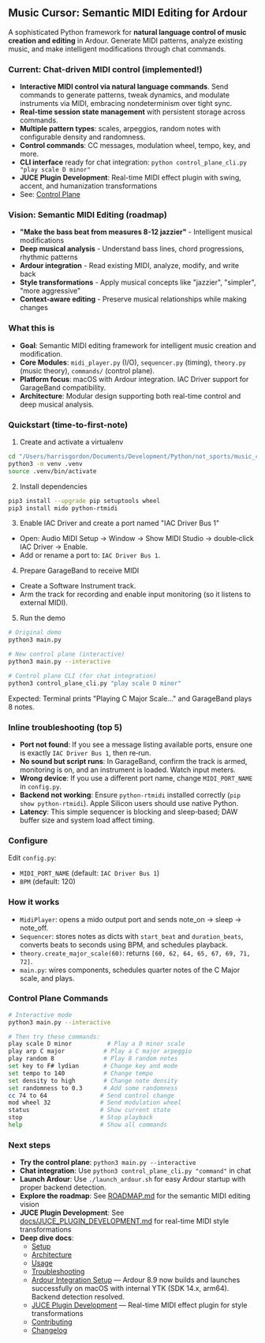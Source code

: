 ## Music Cursor: Semantic MIDI Editing for Ardour

A sophisticated Python framework for **natural language control of music creation and editing** in Ardour. Generate MIDI patterns, analyze existing music, and make intelligent modifications through chat commands.

### Current: Chat-driven MIDI control (implemented!)
- **Interactive MIDI control via natural language commands**. Send commands to generate patterns, tweak dynamics, and modulate instruments via MIDI, embracing nondeterminism over tight sync.
- **Real-time session state management** with persistent storage across commands.
- **Multiple pattern types**: scales, arpeggios, random notes with configurable density and randomness.
- **Control commands**: CC messages, modulation wheel, tempo, key, and more.
- **CLI interface** ready for chat integration: `python control_plane_cli.py "play scale D minor"`
- **JUCE Plugin Development**: Real-time MIDI effect plugin with swing, accent, and humanization transformations
- See: [Control Plane](docs/CONTROL_PLANE.md)

### Vision: Semantic MIDI Editing (roadmap)
- **"Make the bass beat from measures 8-12 jazzier"** - Intelligent musical modifications
- **Deep musical analysis** - Understand bass lines, chord progressions, rhythmic patterns
- **Ardour integration** - Read existing MIDI, analyze, modify, and write back
- **Style transformations** - Apply musical concepts like "jazzier", "simpler", "more aggressive"
- **Context-aware editing** - Preserve musical relationships while making changes

### What this is
- **Goal**: Semantic MIDI editing framework for intelligent music creation and modification.
- **Core Modules**: `midi_player.py` (I/O), `sequencer.py` (timing), `theory.py` (music theory), `commands/` (control plane).
- **Platform focus**: macOS with Ardour integration. IAC Driver support for GarageBand compatibility.
- **Architecture**: Modular design supporting both real-time control and deep musical analysis.

### Quickstart (time-to-first-note)
1) Create and activate a virtualenv
```bash
cd "/Users/harrisgordon/Documents/Development/Python/not_sports/music_cursor"
python3 -m venv .venv
source .venv/bin/activate
```

2) Install dependencies
```bash
pip3 install --upgrade pip setuptools wheel
pip3 install mido python-rtmidi
```

3) Enable IAC Driver and create a port named "IAC Driver Bus 1"
- Open: Audio MIDI Setup → Window → Show MIDI Studio → double‑click IAC Driver → Enable.
- Add or rename a port to: `IAC Driver Bus 1`.

4) Prepare GarageBand to receive MIDI
- Create a Software Instrument track.
- Arm the track for recording and enable input monitoring (so it listens to external MIDI).

5) Run the demo
```bash
# Original demo
python3 main.py

# New control plane (interactive)
python3 main.py --interactive

# Control plane CLI (for chat integration)
python3 control_plane_cli.py "play scale D minor"
```
Expected: Terminal prints "Playing C Major Scale..." and GarageBand plays 8 notes.

### Inline troubleshooting (top 5)
- **Port not found**: If you see a message listing available ports, ensure one is exactly `IAC Driver Bus 1`, then re‑run.
- **No sound but script runs**: In GarageBand, confirm the track is armed, monitoring is on, and an instrument is loaded. Watch input meters.
- **Wrong device**: If you use a different port name, change `MIDI_PORT_NAME` in `config.py`.
- **Backend not working**: Ensure `python-rtmidi` installed correctly (`pip show python-rtmidi`). Apple Silicon users should use native Python.
- **Latency**: This simple sequencer is blocking and sleep‑based; DAW buffer size and system load affect timing.

### Configure
Edit `config.py`:
- `MIDI_PORT_NAME` (default: `IAC Driver Bus 1`)
- `BPM` (default: 120)

### How it works
- `MidiPlayer`: opens a mido output port and sends note_on → sleep → note_off.
- `Sequencer`: stores notes as dicts with `start_beat` and `duration_beats`, converts beats to seconds using BPM, and schedules playback.
- `theory.create_major_scale(60)`: returns `[60, 62, 64, 65, 67, 69, 71, 72]`.
- `main.py`: wires components, schedules quarter notes of the C Major scale, and plays.

### Control Plane Commands
```bash
# Interactive mode
python3 main.py --interactive

# Then try these commands:
play scale D minor          # Play a D minor scale
play arp C major           # Play a C major arpeggio  
play random 8              # Play 8 random notes
set key to F# lydian       # Change key and mode
set tempo to 140           # Change tempo
set density to high        # Change note density
set randomness to 0.3      # Add some randomness
cc 74 to 64               # Send control change
mod wheel 32              # Send modulation wheel
status                    # Show current state
stop                      # Stop playback
help                      # Show all commands
```

### Next steps
- **Try the control plane**: `python3 main.py --interactive`
- **Chat integration**: Use `python3 control_plane_cli.py "command"` in chat
- **Launch Ardour**: Use `./launch_ardour.sh` for easy Ardour startup with proper backend detection.
- **Explore the roadmap**: See [ROADMAP.md](ROADMAP.md) for the semantic MIDI editing vision
- **JUCE Plugin Development**: See [docs/JUCE_PLUGIN_DEVELOPMENT.md](docs/JUCE_PLUGIN_DEVELOPMENT.md) for real-time MIDI style transformations
- **Deep dive docs**:
  - [Setup](docs/SETUP.md)
  - [Architecture](docs/ARCHITECTURE.md)
  - [Usage](docs/USAGE.md)
  - [Troubleshooting](docs/TROUBLESHOOTING.md)
  - [Ardour Integration Setup](docs/ARDOUR_SETUP.md) — Ardour 8.9 now builds and launches successfully on macOS with internal YTK (SDK 14.x, arm64). Backend detection resolved.
  - [JUCE Plugin Development](docs/JUCE_PLUGIN_DEVELOPMENT.md) — Real-time MIDI effect plugin for style transformations
  - [Contributing](CONTRIBUTING.md)
  - [Changelog](CHANGELOG.md)


